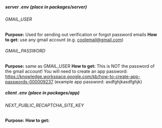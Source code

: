 ##### server .env (place in packages/server)
###### GMAIL_USER
**Purpose:** Used for sending out verification or forgot password emails
**How to get:** use any gmail account (e.g. coolemail@gmail.com)

###### GMAIL_PASSWORD
**Purpose:** same as GMAIL_USER
**How to get:** This is NOT the password of the gmail account! You will need to create an app password: https://knowledge.workspace.google.com/kb/how-to-create-app-passwords-000009237  (example app password: asdfghjkasdfghjk)

##### client .env (place in packages/app)
###### NEXT_PUBLIC_RECAPTCHA_SITE_KEY
**Purpose:**
**How to get:** 